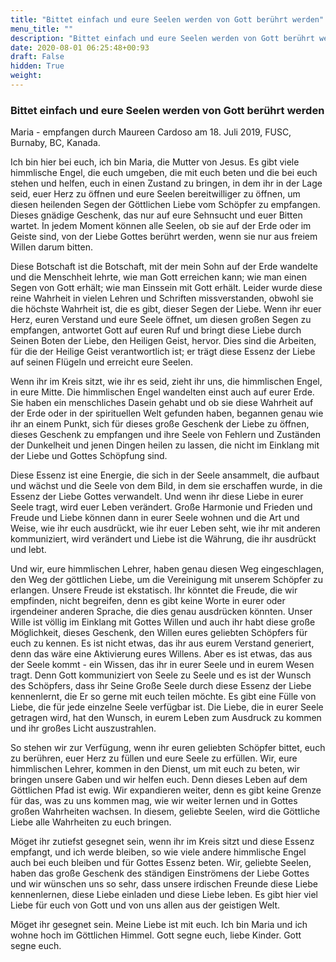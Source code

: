 ```yaml
---
title: "Bittet einfach und eure Seelen werden von Gott berührt werden"
menu_title: ""
description: "Bittet einfach und eure Seelen werden von Gott berührt werden"
date: 2020-08-01 06:25:48+00:93
draft: False
hidden: True
weight:
---
```

### Bittet einfach und eure Seelen werden von Gott berührt werden

Maria - empfangen durch Maureen Cardoso am 18. Juli 2019, FUSC, Burnaby, BC, Kanada.

Ich bin hier bei euch, ich bin Maria, die Mutter von Jesus. Es gibt viele himmlische Engel, die euch umgeben, die mit euch beten und die bei euch stehen und helfen, euch in einen Zustand zu bringen, in dem ihr in der Lage seid, euer Herz zu öffnen und eure Seelen bereitwilliger zu öffnen, um diesen heilenden Segen der Göttlichen Liebe vom Schöpfer zu empfangen. Dieses gnädige Geschenk, das nur auf eure Sehnsucht und euer Bitten wartet. In jedem Moment können alle Seelen, ob sie auf der Erde oder im Geiste sind, von der Liebe Gottes berührt werden, wenn sie nur aus freiem Willen darum bitten.

Diese Botschaft ist die Botschaft, mit der mein Sohn auf der Erde wandelte und die Menschheit lehrte, wie man Gott erreichen kann; wie man einen Segen von Gott erhält; wie man Einssein mit Gott erhält. Leider wurde diese reine Wahrheit in vielen Lehren und Schriften missverstanden, obwohl sie die höchste Wahrheit ist, die es gibt, dieser Segen der Liebe. Wenn ihr euer Herz, euren Verstand und eure Seele öffnet, um diesen großen Segen zu empfangen, antwortet Gott auf euren Ruf und bringt diese Liebe durch Seinen Boten der Liebe, den Heiligen Geist, hervor. Dies sind die Arbeiten, für die der Heilige Geist verantwortlich ist; er trägt diese Essenz der Liebe auf seinen Flügeln und erreicht eure Seelen.

Wenn ihr im Kreis sitzt, wie ihr es seid, zieht ihr uns, die himmlischen Engel, in eure Mitte. Die himmlischen Engel wandelten einst auch auf eurer Erde. Sie haben ein menschliches Dasein gehabt und ob sie diese Wahrheit auf der Erde oder in der spirituellen Welt gefunden haben, begannen genau wie ihr an einem Punkt, sich für dieses große Geschenk der Liebe zu öffnen, dieses Geschenk zu empfangen und ihre Seele von Fehlern und Zuständen der Dunkelheit und jenen Dingen heilen zu lassen, die nicht im Einklang mit der Liebe und Gottes Schöpfung sind.

Diese Essenz ist eine Energie, die sich in der Seele ansammelt, die aufbaut und wächst und die Seele von dem Bild, in dem sie erschaffen wurde, in die Essenz der Liebe Gottes verwandelt. Und wenn ihr diese Liebe in eurer Seele tragt, wird euer Leben verändert. Große Harmonie und Frieden und Freude und Liebe können dann in eurer Seele wohnen und die Art und Weise, wie ihr euch ausdrückt, wie ihr euer Leben seht, wie ihr mit anderen kommuniziert, wird verändert und Liebe ist die Währung, die ihr ausdrückt und lebt.

Und wir, eure himmlischen Lehrer, haben genau diesen Weg eingeschlagen, den Weg der göttlichen Liebe, um die Vereinigung mit unserem Schöpfer zu erlangen. Unsere Freude ist ekstatisch. Ihr könntet die Freude, die wir empfinden, nicht begreifen, denn es gibt keine Worte in eurer oder irgendeiner anderen Sprache, die dies genau ausdrücken könnten. Unser Wille ist völlig im Einklang mit Gottes Willen und auch ihr habt diese große Möglichkeit, dieses Geschenk, den Willen eures geliebten Schöpfers für euch zu kennen. Es ist nicht etwas, das ihr aus eurem Verstand generiert, denn das wäre eine Aktivierung eures Willens. Aber es ist etwas, das aus der Seele kommt - ein Wissen, das ihr in eurer Seele und in eurem Wesen tragt. Denn Gott kommuniziert von Seele zu Seele und es ist der Wunsch des Schöpfers, dass ihr Seine Große Seele durch diese Essenz der Liebe kennenlernt, die Er so gerne mit euch teilen möchte. Es gibt eine Fülle von Liebe, die für jede einzelne Seele verfügbar ist. Die Liebe, die in eurer Seele getragen wird, hat den Wunsch, in eurem Leben zum Ausdruck zu kommen und ihr großes Licht auszustrahlen.

So stehen wir zur Verfügung, wenn ihr euren geliebten Schöpfer bittet, euch zu berühren, euer Herz zu füllen und eure Seele zu erfüllen. Wir, eure himmlischen Lehrer, kommen in den Dienst, um mit euch zu beten, wir bringen unsere Gaben und wir helfen euch. Denn dieses Leben auf dem Göttlichen Pfad ist ewig. Wir expandieren weiter, denn es gibt keine Grenze für das, was zu uns kommen mag, wie wir weiter lernen und in Gottes großen Wahrheiten wachsen. In diesem, geliebte Seelen, wird die Göttliche Liebe alle Wahrheiten zu euch bringen.

Möget ihr zutiefst gesegnet sein, wenn ihr im Kreis sitzt und diese Essenz empfangt, und ich werde bleiben, so wie viele andere himmlische Engel auch bei euch bleiben und für Gottes Essenz beten. Wir, geliebte Seelen, haben das große Geschenk des ständigen Einströmens der Liebe Gottes und wir wünschen uns so sehr, dass unsere irdischen Freunde diese Liebe kennenlernen, diese Liebe einladen und diese Liebe leben. Es gibt hier viel Liebe für euch von Gott und von uns allen aus der geistigen Welt.

Möget ihr gesegnet sein. Meine Liebe ist mit euch. Ich bin Maria und ich wohne hoch im Göttlichen Himmel. Gott segne euch, liebe Kinder. Gott segne euch.
